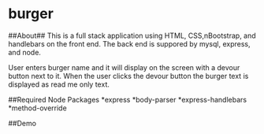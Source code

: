 # burger

##About##
This is a full stack application using HTML, CSS,nBootstrap, and handlebars on the front end. The back end is suppored by mysql, express, and node.

User enters burger name and it will display on the screen with a devour button next to it. When the user clicks the devour button the burger text is displayed as read me only text.

##Required Node Packages
*express
*body-parser
*express-handlebars
*method-override

##Demo


